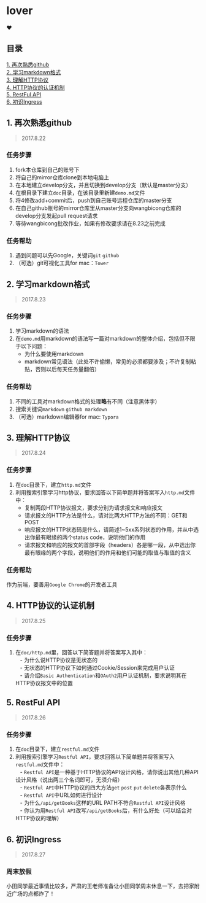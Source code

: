 # lover
:heart:

## 目录

[1. 再次熟悉github](#1-再次熟悉github)      
[2. 学习markdown格式](#2-学习markdown格式)                    
[3. 理解HTTP协议](#3-理解http协议)            
[4. HTTP协议的认证机制](#4-http协议的认证机制)          
[5. RestFul API](#5-restful-api)                
[6. 初识Ingress](#6-初识ingress)                

## 1. 再次熟悉github

> 2017.8.22       

### 任务步骤     

1. fork本仓库到自己的账号下
2. 将自己的mirror仓库clone到本地电脑上
3. 在本地建立develop分支，并且切换到develop分支（默认是master分支）
4. 在根目录下建立`doc`目录，在该目录里新建`demo.md`文件
5. 将4修改add+commit后，push到自己账号远程仓库的master分支
6. 在自己github账号的mirror仓库里从master分支向wangbicong仓库的develop分支发起pull request请求
7. 等待wangbicong批改作业，如果有修改要求请在8.23之前完成

### 任务帮助

1. 遇到问题可以先Google，关键词`git` `github`
2. （可选）git可视化工具for mac：`Tower`

## 2. 学习markdown格式

> 2017.8.23       

### 任务步骤

1. 学习markdown的语法
2. 在`demo.md`用markdown的语法写一篇对markdown的整体介绍，包括但不限于以下问题：          
    - 为什么要使用markdown
    - markdown常见语法（此处不许偷懒，常见的必须都要涉及；不许复制粘贴，否则以后每天任务量翻倍）
      
### 任务帮助

1. 不同的工具对markdown格式的处理**略**有不同（注意黑体字）
2. 搜索关键词`markdown` `github markdown`
3. （可选）markdown编辑器for mac: `Typora`

## 3. 理解HTTP协议

> 2017.8.24       

### 任务步骤

1. 在`doc`目录下，建立`http.md`文件
2. 利用搜索引擎学习http协议，要求回答以下简单题并将答案写入`http.md`文件中：                  
    - 复制两段HTTP协议报文，要求分别为请求报文和响应报文
    - 请求报文的HTTP方法是什么，请对比两大HTTP方法的不同：GET和POST
    - 响应报文的HTTP状态码是什么，请简述1~5xx系列状态的作用，并从中选出你最有眼缘的两个status code，说明他们的作用
    - 请求报文和响应的报文的首部字段（headers）各是哪一段，从中选出你最有眼缘的两个字段，说明他们的作用和他们可能的取值与取值的含义

### 任务帮助

作为前端，要善用`Google Chrome`的开发者工具

## 4. HTTP协议的认证机制

> 2017.8.25 

### 任务步骤

1. 在`doc/http.md`里，回答以下简答题并将答案写入其中：                                  
    - 为什么说HTTP协议是无状态的                 
    - 无状态的HTTP协议下如何通过Cookie/Session来完成用户认证                
    - 请介绍`Basic Authentication`和`OAuth2`用户认证机制，要求说明其在HTTP协议报文中的位置               

## 5. RestFul API

> 2017.8.26        

### 任务步骤

1. 在`doc`目录下，建立`restful.md`文件
2. 利用搜索引擎学习`Restful API`，要求回答以下简单题并将答案写入`restful.md`文件中：                  
    - `Restful API`是一种基于HTTP协议的API设计风格，请你说出其他几种API设计风格（说出两三个名词即可，无须介绍）          
    - `Restful API`中HTTP协议的四大方法`get` `post` `put` `delete`各表示什么             
    - `Restful API`中URL如何进行设计               
    - 为什么`/api/getBooks`这样的URL PATH不符合`Restful API`设计风格                     
    - 你认为用`Restful API`改写`/api/getBooks`后，有什么好处（可以结合对HTTP协议的理解）         
    
## 6. 初识Ingress

> 2017.8.27        

### 周末放假

小田同学最近事情比较多，严肃的王老师准备让小田同学周末休息一下，去把家附近广场的点都炸了！      

